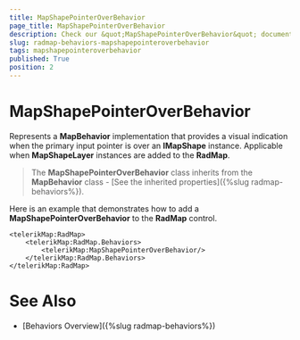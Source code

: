 ```yaml
---
title: MapShapePointerOverBehavior
page_title: MapShapePointerOverBehavior
description: Check our &quot;MapShapePointerOverBehavior&quot; documentation article for RadMap for UWP control.
slug: radmap-behaviors-mapshapepointeroverbehavior
tags: mapshapepointeroverbehavior
published: True
position: 2
---
```


# MapShapePointerOverBehavior

Represents a **MapBehavior** implementation that provides a visual indication when the primary input pointer is over an **IMapShape** instance. Applicable when **MapShapeLayer** instances are added to the **RadMap**.

>The **MapShapePointerOverBehavior** class inherits from the **MapBehavior** class - [See the inherited properties]({%slug radmap-behaviors%}).

Here is an example that demonstrates how to add a **MapShapePointerOverBehavior** to the **RadMap** control.

	<telerikMap:RadMap>
	    <telerikMap:RadMap.Behaviors>
	        <telerikMap:MapShapePointerOverBehavior/>
	    </telerikMap:RadMap.Behaviors>
	</telerikMap:RadMap>

# See Also

 * [Behaviors Overview]({%slug radmap-behaviors%})

